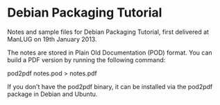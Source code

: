 Debian Packaging Tutorial
=========================

Notes and sample files for Debian Packaging Tutorial, first delivered at ManLUG on 19th January 2013.

The notes are stored in Plain Old Documentation (POD) format. You can build a PDF version by running the following command:

pod2pdf notes.pod > notes.pdf

If you don't have the pod2pdf binary, it can be installed via the pod2pdf package in Debian and Ubuntu.
